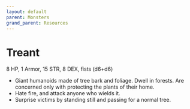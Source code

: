 ```yaml
---
layout: default
parent: Monsters
grand_parent: Resources
---
```


# Treant

8 HP, 1 Armor, 15 STR, 8 DEX, fists (d6+d6)

- Giant humanoids made of tree bark and foliage. Dwell in forests. Are concerned only with protecting the plants of their home.
- Hate fire, and attack anyone who wields it.
- Surprise victims by standing still and passing for a normal tree.
